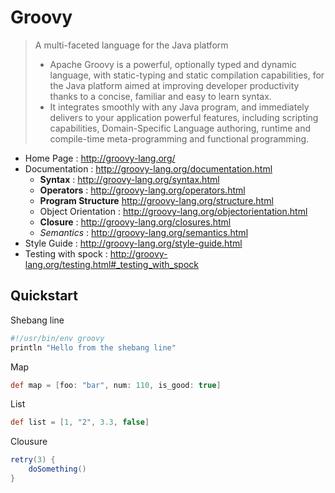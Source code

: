 # Groovy

> A multi-faceted language for the Java platform
>
> - Apache Groovy is a powerful, optionally typed and dynamic language, with static-typing and static compilation capabilities, for the Java platform aimed at improving developer productivity thanks to a concise, familiar and easy to learn syntax.
> - It integrates smoothly with any Java program, and immediately delivers to your application powerful features, including scripting capabilities, Domain-Specific Language authoring, runtime and compile-time meta-programming and functional programming.

- Home Page : http://groovy-lang.org/
- Documentation : http://groovy-lang.org/documentation.html
    - **Syntax** : http://groovy-lang.org/syntax.html
    - **Operators** : http://groovy-lang.org/operators.html
    - **Program Structure** http://groovy-lang.org/structure.html
    - Object Orientation : http://groovy-lang.org/objectorientation.html
    - **Closure** : http://groovy-lang.org/closures.html
    - _Semantics_ : http://groovy-lang.org/semantics.html
- Style Guide : http://groovy-lang.org/style-guide.html
- Testing with spock : http://groovy-lang.org/testing.html#_testing_with_spock

## Quickstart

Shebang line

```bash
#!/usr/bin/env groovy
println "Hello from the shebang line"
```

Map

```groovy
def map = [foo: "bar", num: 110, is_good: true]
```

List

```groovy
def list = [1, "2", 3.3, false]
```

Clousure

```groovy
retry(3) {
    doSomething()
}
```

